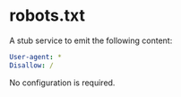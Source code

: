 # robots.txt

A stub service to emit the following content:

```yaml
User-agent: *
Disallow: /
```

No configuration is required.
